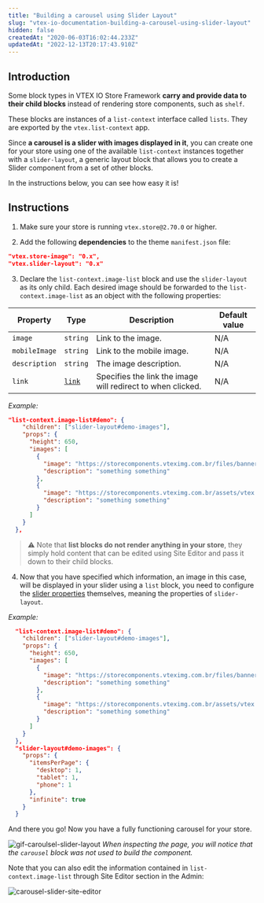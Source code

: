 ```yaml
---
title: "Building a carousel using Slider Layout"
slug: "vtex-io-documentation-building-a-carousel-using-slider-layout"
hidden: false
createdAt: "2020-06-03T16:02:44.233Z"
updatedAt: "2022-12-13T20:17:43.910Z"
---
```


## Introduction

Some block types in VTEX IO Store Framework **carry and provide data to their child blocks** instead of rendering store components, such as `shelf`.

These blocks are instances of a `list-context` interface called `lists`. They are exported by the `vtex.list-context` app.

Since **a carousel is a slider with images displayed in it**, you can create one for your store using one of the available `list-context` instances together with a `slider-layout`, a generic layout block that allows you to create a Slider component from a set of other blocks.

In the instructions below, you can see how easy it is!

## Instructions

1. Make sure your store is running `vtex.store@2.70.0` or higher.

2. Add the following **dependencies** to the theme `manifest.json` file:

```json
"vtex.store-image": "0.x",
"vtex.slider-layout": "0.x"
```

3. Declare the `list-context.image-list` block and use the `slider-layout` as its only child. Each desired image should be forwarded to the `list-context.image-list` as an object with the following properties:

| Property      | Type                                                                                                                                | Description                                                 | Default value |
| ------------- | ----------------------------------------------------------------------------------------------------------------------------------- | ----------------------------------------------------------- | ------------- |
| `image`       | `string`                                                                                                                            | Link to the image.                                          | N/A           |
| `mobileImage` | `string`                                                                                                                            | Link to the mobile image.                                   | N/A           |
| `description` | `string`                                                                                                                            | The image description.                                      | N/A           |
| `link`        | [`link`](https://github.com/vtex-apps/native-types/blob/f63aeeb8f6e62f4a9aaec052a8be34973be7389b/pages/contentSchemas.json#L52-L74) | Specifies the link the image will redirect to when clicked. | N/A           |

*Example:*

```json
"list-context.image-list#demo": {
    "children": ["slider-layout#demo-images"],
    "props": {
      "height": 650,
      "images": [
        {
          "image": "https://storecomponents.vteximg.com.br/files/banner-infocard2.png",
          "description": "something something"
        },
        {
          "image": "https://storecomponents.vteximg.com.br/assets/vtex.file-manager-graphql/images/Group%207%20(1)%20(1)%20(1)%20(1)%20(1)___c6b3ed853fb16a08b265753b50e0c57a.png",
          "description": "something something"
        }
      ]
    }
  },
```

> ⚠️ Note that **list blocks do not render anything in your store**, they simply hold content that can be edited using Site Editor and pass it down to their child blocks.

4. Now that you have specified which information, an image in this case, will be displayed in your slider using a `list` block, you need to configure the [slider properties](https://developers.vtex.com/docs/guides/vtex-slider-layout) themselves, meaning the properties of `slider-layout`.

*Example:*

```json
  "list-context.image-list#demo": {
    "children": ["slider-layout#demo-images"],
    "props": {
      "height": 650,
      "images": [
        {
          "image": "https://storecomponents.vteximg.com.br/files/banner-infocard2.png",
          "description": "something something"
        },
        {
          "image": "https://storecomponents.vteximg.com.br/assets/vtex.file-manager-graphql/images/Group%207%20(1)%20(1)%20(1)%20(1)%20(1)___c6b3ed853fb16a08b265753b50e0c57a.png",
          "description": "something something"
        }
      ]
    }
  },
  "slider-layout#demo-images": {
    "props": {
      "itemsPerPage": {
        "desktop": 1,
        "tablet": 1,
        "phone": 1
      },
      "infinite": true
    }
  }
```

And there you go! Now you have a fully functioning carousel for your store.

![gif-caroulsel-slider-layout](https://cdn.jsdelivr.net/gh/vtexdocs/dev-portal-content@main/images/vtex-io-documentation-building-a-carousel-using-slider-layout-0.gif) *When inspecting the page, you will notice that the `carousel` block was not used to build the component.*

Note that you can also edit the information contained in `list-context.image-list` through Site Editor section in the Admin:

![carousel-slider-site-editor](https://cdn.jsdelivr.net/gh/vtexdocs/dev-portal-content@main/images/vtex-io-documentation-building-a-carousel-using-slider-layout-1.png)
